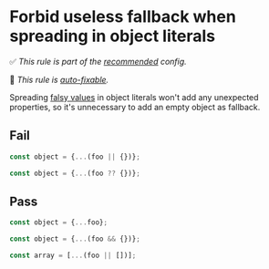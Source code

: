# Forbid useless fallback when spreading in object literals

<!-- Do not manually modify RULE_NOTICE part -->
<!-- RULE_NOTICE -->
✅ *This rule is part of the [recommended](https://github.com/sindresorhus/eslint-plugin-unicorn#recommended-config) config.*

🔧 *This rule is [auto-fixable](https://eslint.org/docs/user-guide/command-line-interface#fixing-problems).*
<!-- /RULE_NOTICE -->

Spreading [falsy values](https://developer.mozilla.org/en-US/docs/Glossary/Falsy) in object literals won't add any unexpected properties, so it's unnecessary to add an empty object as fallback.

## Fail

```js
const object = {...(foo || {})};
```

```js
const object = {...(foo ?? {})};
```

## Pass

```js
const object = {...foo};
```

```js
const object = {...(foo && {})};
```

```js
const array = [...(foo || [])];
```
